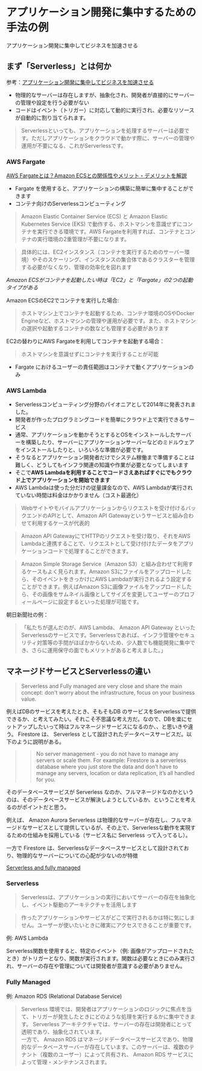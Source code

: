 # アプリケーション開発に集中するための手法の例

アプリケーション開発に集中してビジネスを加速させる

## まず「Serverless」とは何か

参考：[アプリケーション開発に集中してビジネスを加速させる](https://swri.jp/article/952)

- 物理的なサーバーは存在しますが、抽象化され、開発者が直接的にサーバーの管理や設定を行う必要がない
- コードはイベント（トリガー）に対応して動的に実行され、必要なリソースが自動的に割り当てられます。

> Serverlessといっても、アプリケーションを処理するサーバーは必要です。ただしアプリケーションをクラウドで動かす際に、サーバーの管理や運用が不要になる、これがServerlessです。

### AWS Fargate  

[AWS Fargateとは？Amazon ECSとの関係性やメリット・デメリットを解説](https://business.ntt-east.co.jp/content/cloudsolution/column-171.html)

- Fargate を使用すると、アプリケーションの構築に簡単に集中することができます
- コンテナ向けのServerlessコンピューティング

> Amazon Elastic Container Service (ECS) と Amazon Elastic Kubernetes Service (EKS) で動作する、ホストマシンを意識せずにコンテナを実行できる環境です。AWS Fargateを利用すれば、コンテナとコンテナの実行環境の2重管理が不要になります。

> 具体的には、EC2インスタンス（コンテナを実行するためのサーバー環境）やそのスケーリング、インスタンスの集合体であるクラスターを管理する必要がなくなり、管理の効率化を図れます

*Amazon ECSがコンテナを起動したい時は「EC2」と「Fargate」の2つの起動タイプがある*

Amazon ECSのEC2でコンテナを実行した場合:

> ホストマシン上でコンテナを起動するため、コンテナ環境のOSやDocker Engineなど、ホストマシンの管理や運用が必要です。また、ホストマシンの選択や起動するコンテナの数なども管理する必要があります

EC2の替わりにAWS Fargateを利用してコンテナを起動する場合：

> ホストマシンを意識せずにコンテナを実行することが可能

- Fargate におけるユーザーの責任範囲はコンテナで動くアプリケーションのみ

### AWS Lambda

- Serverlessコンピューティング分野のパイオニアとして2014年に発表されました。
- 開発者が作ったプログラミングコードを簡単にクラウド上で実行できるサービス
- 通常、アプリケーションを動かそうとするとOSをインストールしたサーバーを構築したり、サーバーにアプリケーションサーバーなどのミドルウェアをインストールしたりと、いろいろな準備が必要です。
- そうなるとアプリケーション開発者だけでシステム稼働まで準備することは難しく、どうしてもインフラ関連の知識や作業が必要となってしまいます
- そこで**AWS Lambdaを利用することでコードさえあればすぐにでもクラウド上でアプリケーションを開始できます**
- AWS Lambdaは使った分だけの従量課金なので、AWS Lambdaが実行されていない時間は料金はかかりません（コスト最適化）

> Webサイトやモバイルアプリケーションからリクエストを受け付けるバックエンドのAPIとして、Amazon API Gatewayというサービスと組み合わせて利用するケースが代表的

> Amazon API GatewayにてHTTPのリクエストを受け取り、それをAWS Lambdaと連携することで、リクエストとして受け付けたデータをアプリケーションコードで処理することができます。

> Amazon Simple Storage Service（Amazon S3）と組み合わせて利用するケースもよく見られます。Amazon S3にファイルをアップロードしたら、そのイベントをきっかけにAWS Lambdaが実行されるよう設定することができます。例えばAmazon S3に画像ファイルをアップロードしたら、その画像をサムネイル画像としてサイズを変更してユーザーのプロフィールページに設定するといった処理が可能です。

朝日新聞社の例：
> 「私たちが選んだのが、AWS Lambda、 Amazon API Gateway といったServerlessのサービスです。Serverlessであれば、インフラ管理やセキュリティ対策等の手間がほぼかからないため、少人数でも機能開発に集中でき、さらに運用保守の面でもメリットがあると考えました。」

## マネージドサービスとServerlessの違い

> Serverless and Fully managed are very close and share the main concept: don't worry about the infrastructure, focus on your business value.

例えばDBのサービスを考えたとき、そもそもDB のサービスをServerlessで提供できるか、と考えてみたい。それこそ不思議な考え方だ。なので、DBを楽にセットアップしたいって時はフルマネージドサービスになるのか、、と思いきや違う。 Firestore は、 Serverless として設計されたデータベースサービスだ。以下のように説明がある。

> > No server management - you do not have to manage any servers or scale them. For example: Firestore is a serverless database where you just store the data and don’t have to manage any servers, location or data replication, it’s all handled for you.  

そのデータベースサービスが Serverless なのか、フルマネージドなのかというのは、そのデータベースサービスが解決しようとしているか、ということを考えるのがポイントだと思う。

例えば、 Amazon Aurora Serverless は物理的なサーバーが存在し、フルマネージドなサービスとして提供しているが、その上で、Serverlessな動作を実現するための仕組みを採用している（サービス名に Serverless って入ってるし）。

一方で Firestore は、Serverlessなデータベースサービスとして設計されており、物理的なサーバーについての心配が少ないのが特徴


[Serverless and fully managed](https://cloud.google.com/blog/topics/developers-practitioners/serverless-vs-fully-managed-whats-difference?hl=en)

### Serverless

> Serverlessは、アプリケーションの実行においてサーバーの存在を抽象化し、イベント駆動のアーキテクチャを活用します

> 作ったアプリケーションやサービスがどこで実行されるかは特に気にしません。ユーザーが使いたいときに確実にアクセスできることが重要です。

例: AWS Lambda

Serverless関数を使用すると、特定のイベント（例: 画像がアップロードされたとき）がトリガーとなり、関数が実行されます。関数は必要なときにのみ実行され、サーバーの存在や管理については開発者が意識する必要がありません。

### Fully Managed

例: Amazon RDS (Relational Database Service)

> Serverless 環境では、開発者はアプリケーションのロジックに焦点を当て、トリガーが発生したときにどのような処理を実行するかに集中できます。 Serverless アーキテクチャでは、サーバーの存在は開発者にとって透明であり、抽象化されています。</br>
一方で、 Amazon RDS はマネージドデータベースサービスであり、物理的なデータベースサーバーが存在しています。このサーバーは、複数のテナント（複数のユーザー）によって共有され、 Amazon RDS サービスによって管理・メンテナンスされます。
